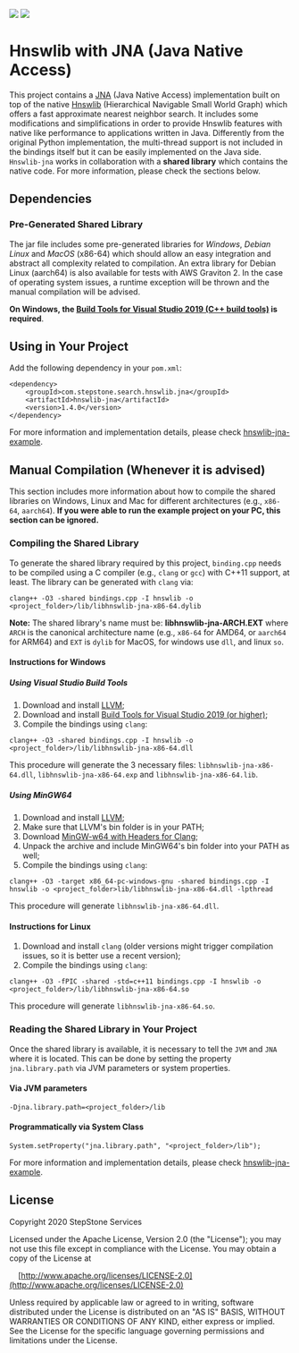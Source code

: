 <a href="https://github.com/nmslib/hnswlib/releases"><img src="https://img.shields.io/static/v1?label=hnswlib&message=v0.4.0&color=blue"/></a>
<a href="https://travis-ci.org/stepstone-tech/hnswlib-jna"><img src="https://api.travis-ci.org/stepstone-tech/hnswlib-jna.svg"/></a>

# __Hnswlib with JNA (Java Native Access)__

This project contains a [JNA](https://github.com/java-native-access/jna) (Java Native Access) implementation built on top of the native [Hnswlib](https://github.com/nmslib/hnswlib) (Hierarchical Navigable Small World Graph) which offers a fast approximate nearest neighbor search. It includes some modifications and simplifications in order to provide Hnswlib features with native like performance to applications written in Java. Differently from the original Python implementation, the multi-thread support is not included in the bindings itself but it can be easily implemented on the Java side. `Hnswlib-jna` works in collaboration with a __shared library__ which contains the native code. For more information, please check the sections below.

## __Dependencies__

### __Pre-Generated Shared Library__

The jar file includes some pre-generated libraries for _Windows_, _Debian Linux_ and _MacOS_ (x86-64) which should allow an easy integration and abstract all complexity related to compilation. An extra library for Debian Linux (aarch64) is also available for tests with AWS Graviton 2. In the case of operating system issues, a runtime exception will be thrown and the manual compilation will be advised. 

__On Windows, the [Build Tools for Visual Studio 2019 (C++ build tools)](https://visualstudio.microsoft.com/downloads/#build-tools-for-visual-studio-2019) is required__.

## __Using in Your Project__

Add the following dependency in your `pom.xml`:
```
<dependency>
    <groupId>com.stepstone.search.hnswlib.jna</groupId>
    <artifactId>hnswlib-jna</artifactId>
    <version>1.4.0</version>
</dependency>
```

For more information and implementation details, please check [hnswlib-jna-example](./hnswlib-jna-example/).

## __Manual Compilation (Whenever it is advised)__

This section includes more information about how to compile the shared libraries on Windows, Linux and Mac for different architectures (e.g., `x86-64`, `aarch64`). __If you were able to run the example project on your PC, this section can be ignored.__

### __Compiling the Shared Library__

To generate the shared library required by this project, `binding.cpp` needs to be compiled using a C compiler (e.g., `clang` or `gcc`) with C++11 support, at least. The library can be generated with `clang` via:
```
clang++ -O3 -shared bindings.cpp -I hnswlib -o <project_folder>/lib/libhnswlib-jna-x86-64.dylib
```
__Note:__ The shared library's name must be: __libhnswlib-jna-ARCH.EXT__ where `ARCH` is the canonical architecture name (e.g., `x86-64` for AMD64, or `aarch64` for ARM64) and `EXT` is `dylib` for MacOS, for windows use `dll`, and linux `so`.

#### Instructions for Windows

##### Using Visual Studio Build Tools

1. Download and install [LLVM](https://releases.llvm.org/9.0.0/LLVM-9.0.0-win64.exe);
2. Download and install [Build Tools for Visual Studio 2019 (or higher)](https://visualstudio.microsoft.com/downloads/#build-tools-for-visual-studio-2019);
3. Compile the bindings using `clang`:
```
clang++ -O3 -shared bindings.cpp -I hnswlib -o <project_folder>/lib/libhnswlib-jna-x86-64.dll
```
This procedure will generate the 3 necessary files: `libhnswlib-jna-x86-64.dll`, `libhnswlib-jna-x86-64.exp` and `libhnswlib-jna-x86-64.lib`.

##### Using MinGW64

1. Download and install [LLVM](https://releases.llvm.org/9.0.0/LLVM-9.0.0-win64.exe);
2. Make sure that LLVM's bin folder is in your PATH;
3. Download [MinGW-w64 with Headers for Clang](https://sourceforge.net/projects/mingw-w64/files/Toolchains%20targetting%20Win64/Personal%20Builds/mingw-builds/8.1.0/threads-posix/seh/);
4. Unpack the archive and include MinGW64's bin folder into your PATH as well;
5. Compile the bindings using `clang`:
```
clang++ -O3 -target x86_64-pc-windows-gnu -shared bindings.cpp -I hnswlib -o <project_folder>lib/libhnswlib-jna-x86-64.dll -lpthread
```
This procedure will generate `libhnswlib-jna-x86-64.dll`. 

#### Instructions for Linux

1. Download and install `clang` (older versions might trigger compilation issues, so it is better use a recent version);
2. Compile the bindings using `clang`:
```
clang++ -O3 -fPIC -shared -std=c++11 bindings.cpp -I hnswlib -o <project_folder>/lib/libhnswlib-jna-x86-64.so
```
This procedure will generate `libhnswlib-jna-x86-64.so`. 

### __Reading the Shared Library in Your Project__

Once the shared library is available, it is necessary to tell the `JVM` and `JNA` where it is located. This can be done by setting the property `jna.library.path` via JVM parameters or system properties.

#### Via JVM parameters
```
-Djna.library.path=<project_folder>/lib
```
#### Programmatically via System Class
```
System.setProperty("jna.library.path", "<project_folder>/lib");
```
For more information and implementation details, please check [hnswlib-jna-example](./hnswlib-jna-example/).

## License
Copyright 2020 StepStone Services
    
Licensed under the Apache License, Version 2.0 (the "License");
you may not use this file except in compliance with the License.
You may obtain a copy of the License at
    
&nbsp;&nbsp;&nbsp;&nbsp;[http://www.apache.org/licenses/LICENSE-2.0](http://www.apache.org/licenses/LICENSE-2.0)
    
Unless required by applicable law or agreed to in writing, software
distributed under the License is distributed on an "AS IS" BASIS,
WITHOUT WARRANTIES OR CONDITIONS OF ANY KIND, either express or implied.
See the License for the specific language governing permissions and
limitations under the License.
